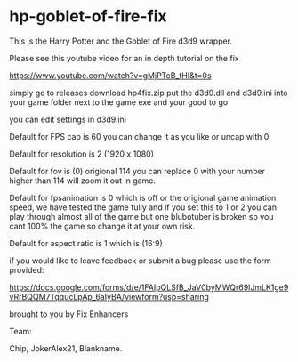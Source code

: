 # hp-goblet-of-fire-fix

This is the Harry Potter and the Goblet of Fire d3d9 wrapper.

Please see this youtube video for an in depth tutorial on the fix

https://www.youtube.com/watch?v=gMjPTeB_tHI&t=0s

simply go to releases download hp4fix.zip put the d3d9.dll and d3d9.ini into your game folder next to the game exe and your good to go 

you can edit settings in d3d9.ini 

Default for FPS cap is 60 you can change it as you like or uncap with 0

Default for resolution is 2 (1920 x 1080) 

Default for fov is (0) origional 114 you can replace 0 with your number higher than 114 will zoom it out in game.

Default for fpsanimation is 0 which is off or the origional game animation speed, we have tested the game fully and if you set this to 1 or 2 you can play through almost all of the game but one blubotuber is broken so you cant 100% the game so change it at your own risk.

Default for aspect ratio is 1 which is (16:9) 

if you would like to leave feedback or submit a bug please use the form provided:

https://docs.google.com/forms/d/e/1FAIpQLSfB_JaV0byMWQr69lJmLK1ge9vRrBQQM7TqqucLpAp_6aIyBA/viewform?usp=sharing

brought to you by Fix Enhancers 

Team: 

Chip, JokerAlex21, Blankname.
